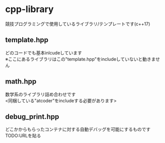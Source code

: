 # cpp-library
競技プログラミングで使用しているライブラリ/テンプレートです(c++17)

## template.hpp
どのコードでも基本inlcudeしています  
※ここにあるライブラリはこの"template.hpp"をincludeしていないと動きません

## math.hpp
数学系のライブラリ詰め合わせです  
<同梱している"atcoder"をincludeする必要があります>

## debug_print.hpp
どこかからもらったコンテナに対する自動デバッグを可能にするものです  
TODO:URLを貼る
